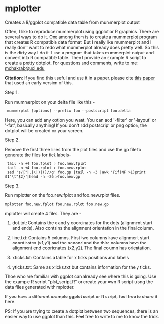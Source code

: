 # mplotter
Creates a R/ggplot compatible data table from mummerplot output

Often, I like to reproduce mummerplot using ggplot or R graphics. There are several ways to do it. One among them is to create a mummerplot program that creates R compatible data format. But I really like mummerplot and I really don't want to redo what mummerplot already does pretty well. So this is the dirty way I do it. I use a program that takes mummerplot output and convert into R compatible table. Then I provide an example R script to create a pretty dotplot.
For questions and comments, write to me: mchakrab@uci.edu

<b> Citation</b>: If you find this useful and use it in a paper, please cite <a href="https://www.nature.com/articles/s41588-017-0010-y">this paper</a> that used an early version of this. 

 Step 1.
  
  Run mummerplot on your delta file like this -
   ```
    mummerplot [options] --prefix foo --postscript foo.delta
   ```
   
   Here, you can add any option you want. You can add '-filter' or '-layout' or '-fat', basically anything! If you don't add postscript or png option, the dotplot will be created on your screen.
  
  Step 2.
  
  Remove the first three lines from the plot files and use the gp file to generate the files for tick labels-
   ```
    tail -n +4 foo.fplot > foo.new.fplot
    tail -n +4 foo.rplot > foo.new.rplot
    sed 's/["|,|\|)|(]//g' foo.gp |tail -n +3 |awk '{if(NF >1)print $1"\t"$2}'|head -n -26 >foo.new.gp

   ```
  Step 3.
  
  Run mplotter on the foo.new.fplot and foo.new.rplot files.
   ```
   mplotter foo.new.fplot foo.new.rplot foo.new.gp
   ```
  mplotter will create 4 files. They are -
  
   1) dot.txt: Contains the x and y coordinates for the dots (alignment start and ends). Also contains the alignment orientation in the final column.

   2) line.txt: Contains 5 columns. First two columns have alignment start coordinates (x1,y1) and the second and the third columns have the alignment end cooridnates (x2,y2). The final column has orientation.

   3) xticks.txt: Contains a table for x ticks positions and labels

   4) yticks.txt: Same as xticks.txt but contains information for the y ticks. 
  
  Thoe who are familiar with ggplot can already see where this is going. Use the example R script "plot_script.R" or create your own R script uisng the data files generated with mplotter. 

 If you have a different example ggplot script or R script, feel free to share it here.
 
 PS: If you are trying to create a dotplot between two sequences, there is an easier way to use ggplot than this. Feel free to write to me to know the trick.
